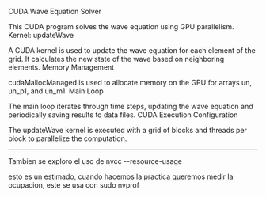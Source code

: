 CUDA Wave Equation Solver

This CUDA program solves the wave equation using GPU parallelism.
Kernel: updateWave

A CUDA kernel is used to update the wave equation for each element of the grid.
It calculates the new state of the wave based on neighboring elements.
Memory Management

cudaMallocManaged is used to allocate memory on the GPU for arrays un, un_p1, and un_m1.
Main Loop

The main loop iterates through time steps, updating the wave equation and periodically saving results to data files.
CUDA Execution Configuration

The updateWave kernel is executed with a grid of blocks and threads per block to parallelize the computation.

____

Tambien se exploro el uso de 
nvcc --resource-usage

esto es un estimado, cuando hacemos la practica queremos medir la ocupacion, este se usa con sudo
nvprof 
